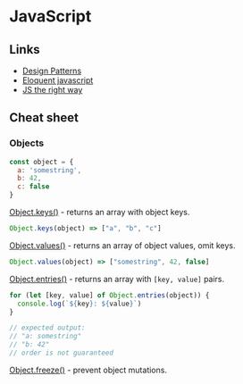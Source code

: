 # JavaScript

## Links

- [Design Patterns](https://addyosmani.com/resources/essentialjsdesignpatterns/book/#designpatternstructure)
- [Eloquent javascript](https://eloquentjavascript.net/02_program_structure.html)
- [JS the right way](http://jstherightway.org/)

## Cheat sheet

### Objects

```js
const object = {
  a: 'somestring',
  b: 42,
  c: false
}
```

[Object.keys()](https://developer.mozilla.org/en-US/docs/Web/JavaScript/Reference/Global_Objects/Object/keys) - returns an array with object keys.

```js
Object.keys(object) => ["a", "b", "c"]
```

[Object.values()](https://developer.mozilla.org/en-US/docs/Web/JavaScript/Reference/Global_Objects/Object/values) - returns an array of object values, omit keys.

```js
Object.values(object) => ["somestring", 42, false]
```

[Object.entries()](https://developer.mozilla.org/en-US/docs/Web/JavaScript/Reference/Global_Objects/Object/entries) - returns an array with `[key, value]` pairs.

```js
for (let [key, value] of Object.entries(object)) {
  console.log(`${key}: ${value}`)
}

// expected output:
// "a: somestring"
// "b: 42"
// order is not guaranteed
```

[Object.freeze()](https://developer.mozilla.org/en-US/docs/Web/JavaScript/Reference/Global_Objects/Object/freeze) - prevent object mutations.
